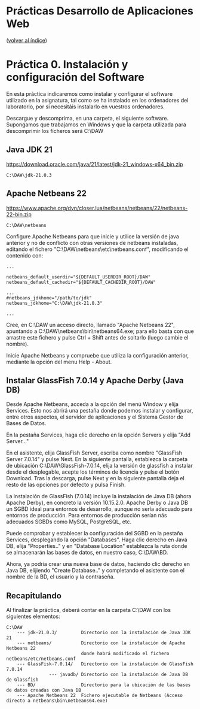 # Prácticas Desarrollo de Aplicaciones Web

(<a href="../Readme.md">volver al índice</a>)

# Práctica 0. Instalación y configuración del Software

En esta práctica indicaremos como instalar y configurar el software utilizado en la asignatura, tal como se ha instalado en los ordenadores del laboratorio, por si necesitáis instalarlo en vuestros ordenadores.


Descargue y descomprima, en una carpeta, el siguiente software.
Supongamos que trabajamos en Windows y que la carpeta utilizada para descomprimir los ficheros será C:\DAW

## Java JDK 21

https://download.oracle.com/java/21/latest/jdk-21_windows-x64_bin.zip

```
C:\DAW\jdk-21.0.3
```

## Apache Netbeans 22

https://www.apache.org/dyn/closer.lua/netbeans/netbeans/22/netbeans-22-bin.zip

```
C:\DAW\netbeans
```

Configure Apache Netbeans para que inicie y utilice la versión de java anterior y no de conflicto con otras versiones de netbeans instaladas, editando el fichero "C:\DAW\netbeans\etc\netbeans.conf", modificando el contenido con:

```
...

netbeans_default_userdir="${DEFAULT_USERDIR_ROOT}/DAW"
netbeans_default_cachedir="${DEFAULT_CACHEDIR_ROOT}/DAW"

...
#netbeans_jdkhome="/path/to/jdk"
netbeans_jdkhome="C:\DAW\jdk-21.0.3"

...
```

Cree, en C:\DAW un acceso directo, llamado "Apache Netbeans 22", apuntando a C:\DAW\netbeans\bin\netbeans64.exe; para ello basta con que arrastre este fichero y pulse Ctrl + Shift antes de soltarlo (luego cambie el nombre).

Inicie Apache Netbeans y compruebe que utiliza la configuración anterior, mediante la opción del menu Help - About.
 
## Instalar GlassFish 7.0.14 y Apache Derby (Java DB)

Desde Apache Netbeans, acceda a la opción del menú Window y elija Services. Esto nos abrirá una pestaña donde podemos instalar y configurar, entre otros aspectos, el servidor de aplicaciones y el Sistema Gestor de Bases de Datos.

En la pestaña Services, haga clic derecho en la opción Servers y elija "Add Server..."

En el asistente, elija GlassFish Server, escriba como nombre "GlassFish Server 7.0.14" y pulse Next. En la siguiente pantalla, establezca la carpeta de ubicación C:\DAW\GlassFish-7.0.14, elija la versión de glassfish a instalar desde el desplegable, acepte los términos de licencia y pulse el botón Download. Tras la descarga, pulse Next y en la siguiente pantalla deja el resto de las opciones por defecto y pulsa Finish.

La instalación de GlassFish (7.0.14) incluye la instalación de Java DB (ahora Apache Derby), en concreto la versión 10.15.2.0. Apache Derby o Java DB un SGBD ideal para entornos de desarrollo, aunque no sería adecuado para entornos de producción. Para entornos de producción serían nás adecuados SGBDs como MySQL, PostgreSQL, etc.

Puede comprobar y establecer la configuración del SGBD en la pestaña Services, desplegando la opción "Databases". Haga clic derecho en Java DB, elija "Properties.." y en "Database Location" establezca la ruta donde se almacenarán las bases de datos, en nuestro caso, C:\DAW\BD.

Ahora, ya podría crear una nueva base de datos, haciendo clic derecho en Java DB, elijiendo "Create Database.." y completando el asistente con el nombre de la BD, el usuario y la contraseña.


## Recapitulando

Al finalizar la práctica, deberá contar en la carpeta C:\DAW con los siguientes elementos:

```
C:\DAW
    --- jdk-21.0.3/         Directorio con la instalación de Java JDK 21
    --- netbeans/           Directorio con la instalación de Apache Netbeans 22
                            donde habrá modificado el fichero netbeans/etc/netbeans.conf
    --- GlassFisk-7.0.14/   Directorio con la instalación de GlassFish 7.0.14
                --- javadb/ Directorio con la instalación de Java DB de Glassfish
    --- BD/                 Directorio para la ubicación de las bases de datos creadas con Java DB
    --- Apache Netbeans 22  Fichero ejecutable de Netbeans (Acceso directo a netbeans\bin\netbeans64.exe)

```







